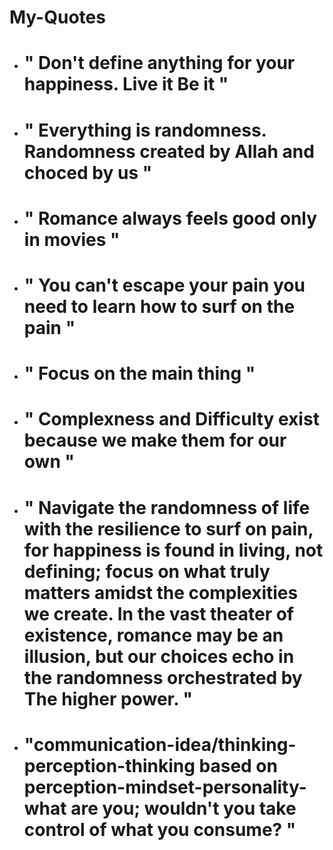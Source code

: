 # My-Quotes

- # " Don't define anything for your happiness. Live it Be it "
- # " Everything is randomness. Randomness created by Allah and choced by us "
- # " Romance always feels good only in movies "
- # " You can't escape your pain you need to learn how to surf on the pain "
- # " Focus on the main thing " 
- # " Complexness and Difficulty exist because we make them for our own "

- # " Navigate the randomness of life with the resilience to surf on pain, for happiness is found in living, not defining; focus on what truly matters amidst the complexities we create. In the vast theater of existence, romance may be an illusion, but our choices echo in the randomness orchestrated by The higher power. "

- # "communication-idea/thinking-perception-thinking based on perception-mindset-personality-what are you; wouldn't you take control of what you consume? "
